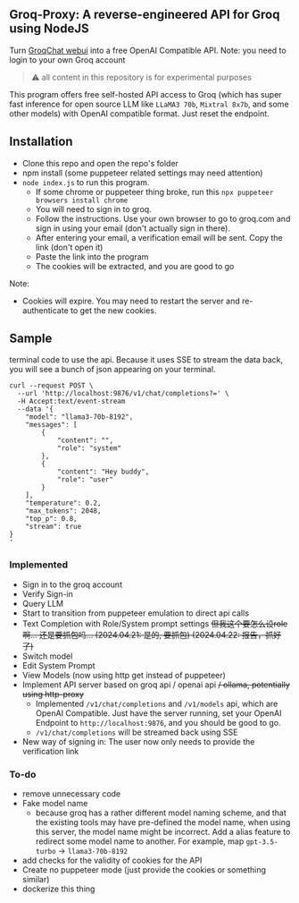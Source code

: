 ## Groq-Proxy: A reverse-engineered API for Groq using NodeJS
Turn [GroqChat webui](https://groq.com) into a free OpenAI Compatible API. Note: you need to login to your own Groq account

> :warning: all content in this repository is for experimental purposes


This program offers free self-hosted API access to Groq (which has super fast inference for open source LLM like `LLaMA3 70b`, `Mixtral 8x7b`, and some other models) with OpenAI compatible format. Just reset the endpoint.




## Installation


- Clone this repo and open the repo's folder
- npm install (some puppeteer related settings may need attention)
- `node index.js` to run this program.
  - If some chrome or puppeteer thing broke, run this `npx puppeteer browsers install chrome`
  - You will need to sign in to groq.
  - Follow the instructions. Use your own browser to go to groq.com and sign in using your email (don't actually sign in there).
  - After entering your email, a verification email will be sent. Copy the link (don't open it)
  - Paste the link into the program
  - The cookies will be extracted, and you are good to go

Note:
- Cookies will expire. You may need to restart the server and re-authenticate to get the new cookies.


## Sample
terminal code to use the api. Because it uses SSE to stream the data back, you will see a bunch of json appearing on your terminal.
~~~
curl --request POST \
  --url 'http://localhost:9876/v1/chat/completions?=' \
  -H Accept:text/event-stream
  --data '{
    "model": "llama3-70b-8192",
    "messages": [
        {
            "content": "",
            "role": "system"
        },
        {
            "content": "Hey buddy",
            "role": "user"
        }
    ],
    "temperature": 0.2,
    "max_tokens": 2048,
    "top_p": 0.8,
    "stream": true
}
'
~~~


### Implemented
- Sign in to the groq account
- Verify Sign-in
- Query LLM
- Start to transition from puppeteer emulation to direct api calls
- Text Completion with Role/System prompt settings ~~但我这个要怎么设role啊... 还是要抓包吗... (2024.04.21: 是的, 要抓包) (2024.04.22: 报告，抓好了)~~
- Switch model
- Edit System Prompt
- View Models (now using http get instead of puppeteer)
- Implement API server based on groq api / openai api ~~/ ollama, potentially using http-proxy~~
  - Implemented `/v1/chat/completions` and `/v1/models` api, which are OpenAI Compatible. Just have the server running, set your OpenAI Endpoint to `http://localhost:9876`, and you should be good to go.
  - `/v1/chat/completions` will be streamed back using SSE
- New way of signing in: The user now only needs to provide the verification link


### To-do
- remove unnecessary code
- Fake model name
  - because groq has a rather different model naming scheme, and that the existing tools may have pre-defined the model name, when using this server, the model name might be incorrect. Add a alias feature to redirect some model name to another. For example, map `gpt-3.5-turbo` -> `llama3-70b-8192`
- add checks for the validity of cookies for the API
- Create no puppeteer mode (just provide the cookies or something similar)
- dockerize this thing






